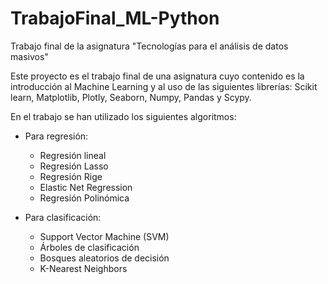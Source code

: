 # TrabajoFinal_ML-Python
Trabajo final de la asignatura "Tecnologías para el análisis de datos masivos"

Este proyecto es el trabajo final de una asignatura cuyo contenido es la introducción al Machine Learning y al uso de las siguientes librerías: Scikit learn, Matplotlib, Plotly, Seaborn, Numpy, Pandas y Scypy.

En el trabajo se han utilizado los siguientes algoritmos: 

- Para regresión:
    - Regresión lineal
    - Regresión Lasso
    - Regresión Rige
    - Elastic Net Regression
    - Regresión Polinómica
    
- Para clasificación:
    - Support Vector Machine (SVM)
    - Árboles de clasificación
    - Bosques aleatorios de decisión
    - K-Nearest Neighbors
